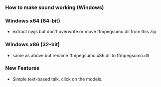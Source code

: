 ### How to make sound working (Windows)

### Windows x64 (64-bit)
* extract nwjs but don't overwrite or move ffmpegsumo.dll from this zip

### Windows x86 (32-bit)
* same as above but rename ffmpegsumo.x86.dll to ffmpegsumo.dll

### New Features
* Simple text-based talk, click on the models.
